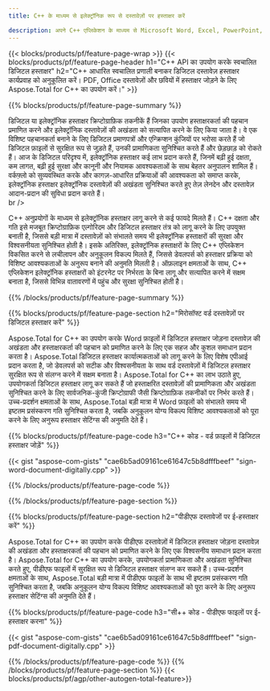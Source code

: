 ```yaml
---
title: C++ के माध्यम से इलेक्ट्रॉनिक रूप से दस्तावेज़ों पर हस्ताक्षर करें 

description: अपने C++ एप्लिकेशन के माध्यम से Microsoft Word, Excel, PowerPoint, PDF और Images सहित फ़ाइलों पर हस्ताक्षर करने के लिए डिजिटल हस्ताक्षर का उपयोग करें। ऐप के माध्यम से ऑनलाइन ई-हस्ताक्षर जोड़ें।
---
```


{{< blocks/products/pf/feature-page-wrap >}}
{{< blocks/products/pf/feature-page-header h1="C++ API का उपयोग करके स्वचालित डिजिटल हस्ताक्षर" h2="C++ आधारित स्वचालित प्रणाली बनाकर डिजिटल दस्तावेज़ हस्ताक्षर कार्यप्रवाह को अनुकूलित करें। PDF, Office दस्तावेज़ों और छवियों में हस्ताक्षर जोड़ने के लिए Aspose.Total for C++ का उपयोग करें।" >}}

{{% blocks/products/pf/feature-page-summary %}}

डिजिटल या इलेक्ट्रॉनिक हस्ताक्षर क्रिप्टोग्राफ़िक तकनीकें हैं जिनका उपयोग हस्ताक्षरकर्ता की पहचान प्रमाणित करने और इलेक्ट्रॉनिक दस्तावेज़ों की अखंडता को सत्यापित करने के लिए किया जाता है। वे एक विशिष्ट पहचानकर्ता बनाने के लिए डिजिटल प्रमाणपत्रों और एन्क्रिप्शन कुंजियों पर भरोसा करते हैं जो डिजिटल फ़ाइलों से सुरक्षित रूप से जुड़ते हैं, उनकी प्रामाणिकता सुनिश्चित करते हैं और छेड़छाड़ को रोकते हैं। आज के डिजिटल परिदृश्य में, इलेक्ट्रॉनिक हस्ताक्षर कई लाभ प्रदान करते हैं, जिनमें बढ़ी हुई दक्षता, कम लागत, बढ़ी हुई सुरक्षा और कानूनी और नियामक आवश्यकताओं के साथ बेहतर अनुपालन शामिल हैं। वर्कफ़्लो को सुव्यवस्थित करके और कागज़-आधारित प्रक्रियाओं की आवश्यकता को समाप्त करके, इलेक्ट्रॉनिक हस्ताक्षर इलेक्ट्रॉनिक दस्तावेज़ों की अखंडता सुनिश्चित करते हुए तेज़ लेनदेन और दस्तावेज़ आदान-प्रदान की सुविधा प्रदान करते हैं। <br /> br />

C++ अनुप्रयोगों के माध्यम से इलेक्ट्रॉनिक हस्ताक्षर लागू करने से कई फायदे मिलते हैं। C++ दक्षता और गति इसे मजबूत क्रिप्टोग्राफ़िक एल्गोरिदम और डिजिटल हस्ताक्षर तंत्र को लागू करने के लिए उपयुक्त बनाती है, जिससे बड़ी मात्रा में दस्तावेज़ों को संभालते समय भी इलेक्ट्रॉनिक हस्ताक्षरों की सुरक्षा और विश्वसनीयता सुनिश्चित होती है। इसके अतिरिक्त, इलेक्ट्रॉनिक हस्ताक्षरों के लिए C++ एप्लिकेशन विकसित करने से लचीलापन और अनुकूलन विकल्प मिलते हैं, जिससे डेवलपर्स को हस्ताक्षर प्रक्रिया को विशिष्ट आवश्यकताओं के अनुरूप बनाने की अनुमति मिलती है। ऑफ़लाइन क्षमताओं के साथ, C++ एप्लिकेशन इलेक्ट्रॉनिक हस्ताक्षरों को इंटरनेट पर निर्भरता के बिना लागू और सत्यापित करने में सक्षम बनाता है, जिससे विभिन्न वातावरणों में पहुंच और सुरक्षा सुनिश्चित होती है। 

{{% /blocks/products/pf/feature-page-summary  %}}

{{% blocks/products/pf/feature-page-section  h2="मिरोसॉफ्ट वर्ड दस्तावेज़ों पर डिजिटल हस्ताक्षर करें" %}}

Aspose.Total for C++ का उपयोग करके Word फ़ाइलों में डिजिटल हस्ताक्षर जोड़ना दस्तावेज़ की अखंडता और हस्ताक्षरकर्ता की पहचान को प्रमाणित करने के लिए एक सहज और कुशल समाधान प्रदान करता है। Aspose.Total डिजिटल हस्ताक्षर कार्यात्मकताओं को लागू करने के लिए विशेष एपीआई प्रदान करता है, जो डेवलपर्स को सटीक और विश्वसनीयता के साथ वर्ड दस्तावेज़ों में डिजिटल हस्ताक्षर सुरक्षित रूप से संलग्न करने में सक्षम बनाता है। Aspose.Total for C++ का लाभ उठाते हुए, उपयोगकर्ता डिजिटल हस्ताक्षर लागू कर सकते हैं जो हस्ताक्षरित दस्तावेज़ों की प्रामाणिकता और अखंडता सुनिश्चित करने के लिए सार्वजनिक-कुंजी क्रिप्टोग्राफी जैसी क्रिप्टोग्राफ़िक तकनीकों पर निर्भर करते हैं। उच्च-प्रदर्शन क्षमताओं के साथ, Aspose.Total बड़ी मात्रा में Word फ़ाइलों को संभालते समय भी इष्टतम प्रसंस्करण गति सुनिश्चित करता है, जबकि अनुकूलन योग्य विकल्प विशिष्ट आवश्यकताओं को पूरा करने के लिए अनुरूप हस्ताक्षर सेटिंग्स की अनुमति देते हैं। 

{{% blocks/products/pf/feature-page-code h3="C++ कोड - वर्ड फ़ाइलों में डिजिटल हस्ताक्षर जोड़ें" %}}

{{< gist "aspose-com-gists" "cae6b5ad09161ce61647c5b8dfffbeef" "sign-word-document-digitally.cpp" >}}

{{% /blocks/products/pf/feature-page-code  %}}

{{% /blocks/products/pf/feature-page-section %}}

{{% blocks/products/pf/feature-page-section  h2="पीडीएफ दस्तावेजों पर ई-हस्ताक्षर करें" %}}

Aspose.Total for C++ का उपयोग करके पीडीएफ दस्तावेज़ों में डिजिटल हस्ताक्षर जोड़ना दस्तावेज़ की अखंडता और हस्ताक्षरकर्ता की पहचान को प्रमाणित करने के लिए एक विश्वसनीय समाधान प्रदान करता है।  Aspose.Total for C++ का उपयोग करके, उपयोगकर्ता प्रामाणिकता और अखंडता सुनिश्चित करते हुए, पीडीएफ फाइलों में सुरक्षित रूप से डिजिटल हस्ताक्षर संलग्न कर सकते हैं। उच्च-प्रदर्शन क्षमताओं के साथ, Aspose.Total बड़ी मात्रा में पीडीएफ फाइलों के साथ भी इष्टतम प्रसंस्करण गति सुनिश्चित करता है, जबकि अनुकूलन योग्य विकल्प विशिष्ट आवश्यकताओं को पूरा करने के लिए अनुरूप हस्ताक्षर सेटिंग्स की अनुमति देते हैं।

{{% blocks/products/pf/feature-page-code h3="सी++ कोड - पीडीएफ फाइलों पर ई-हस्ताक्षर करना" %}}

{{< gist "aspose-com-gists" "cae6b5ad09161ce61647c5b8dfffbeef" "sign-pdf-document-digitally.cpp" >}}

{{% /blocks/products/pf/feature-page-code  %}}
{{% /blocks/products/pf/feature-page-section %}}
{{< blocks/products/pf/agp/other-autogen-total-feature>}}